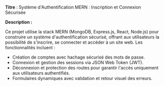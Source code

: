 **Titre** : Système d'Authentification MERN : Inscription et Connexion Sécurisée

**Description :**

Ce projet utilise la stack MERN (MongoDB, Express.js, React, Node.js) pour construire un système d'authentification sécurisé, offrant aux utilisateurs la possibilité de s'inscrire, se connecter et accéder à un site web. Les fonctionnalités incluent :

- Création de comptes avec hachage sécurisé des mots de passe.
- Connexion et gestion des sessions via JSON Web Token (JWT).
- Déconnexion et protection des routes pour garantir l'accès uniquement aux utilisateurs authentifiés.
- Formulaires dynamiques avec validation et retour visuel des erreurs.